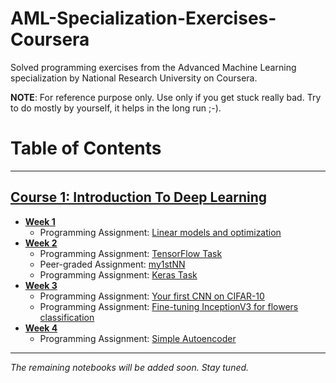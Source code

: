 # AML-Specialization-Exercises-Coursera
Solved programming exercises from the Advanced Machine Learning specialization by National Research University on Coursera.

**NOTE**: For reference purpose only. Use only if you get stuck really bad. Try to do mostly by yourself, it helps in the long run ;-).

# Table of Contents
-----

## [Course 1: Introduction To Deep Learning](../master/Intro%20to%20Deep%20Learning)
  - **[Week 1](../master/Intro%20to%20Deep%20Learning/Week%201)**
    * Programming Assignment: [Linear models and optimization](../master/Intro%20to%20Deep%20Learning/Week%201/week01_pa.ipynb)
  - **[Week 2](../master/Intro%20to%20Deep%20Learning/Week%202)**
    * Programming Assignment: [TensorFlow Task](../master/Intro%20to%20Deep%20Learning/Week%202/Tensorflow-task.ipynb)
    * Peer-graded Assignment: [my1stNN](../master/Intro%20to%20Deep%20Learning/Week%202/my1stNN.ipynb)
    * Programming Assignment: [Keras Task](../master/Intro%20to%20Deep%20Learning/Week%202/Keras-task.ipynb)
  - **[Week 3](../master/Intro%20to%20Deep%20Learning/Week%203)**
    * Programming Assignment: [Your first CNN on CIFAR-10](../master/Intro%20to%20Deep%20Learning/Week%203/week3_task1_first_cnn_cifar10_clean.ipynb)
    * Programming Assignment: [Fine-tuning InceptionV3 for flowers classification](../master/Intro%20to%20Deep%20Learning/Week%203/week3_task2_fine_tuning_clean.ipynb)
  - **[Week 4](../master/Intro%20to%20Deep%20Learning/Week%204/)**
    * Programming Assignment: [Simple Autoencoder](../master/Intro%20to%20Deep%20Learning/Week%204/Autoencoders-task.ipynb)
------
_The remaining notebooks will be added soon. Stay tuned._
